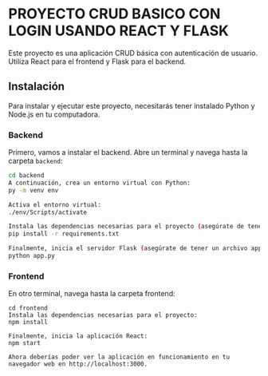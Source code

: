 # PROYECTO CRUD BASICO CON LOGIN USANDO REACT Y FLASK

Este proyecto es una aplicación CRUD básica con autenticación de usuario. Utiliza React para el frontend y Flask para el backend.

## Instalación

Para instalar y ejecutar este proyecto, necesitarás tener instalado Python y Node.js en tu computadora.

### Backend

Primero, vamos a instalar el backend. Abre un terminal y navega hasta la carpeta `backend`:

```bash
cd backend
A continuación, crea un entorno virtual con Python:
py -m venv env

Activa el entorno virtual:
./env/Scripts/activate

Instala las dependencias necesarias para el proyecto (asegúrate de tener un archivo requirements.txt):
pip install -r requirements.txt

Finalmente, inicia el servidor Flask (asegúrate de tener un archivo app.py o main.py):
python app.py
```
### Frontend
En otro terminal, navega hasta la carpeta frontend:
```
cd frontend
Instala las dependencias necesarias para el proyecto:
npm install

Finalmente, inicia la aplicación React:
npm start

Ahora deberías poder ver la aplicación en funcionamiento en tu navegador web en http://localhost:3000.
```
